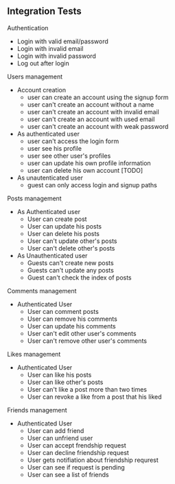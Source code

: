 ## Integration Tests

Authentication

- Login with valid email/password
- Login with invalid email
- Login with invalid password
- Log out after login

Users management

- Account creation
  - user can create an account using the signup form
  - user can't create an account without a name
  - user can't create an account with invalid email
  - user can't create an account with used email
  - user can't create an account with weak password
- As authenticated user
  - user can't access the login form
  - user see his profile
  - user see other user's profiles
  - user can update his own profile information
  - user can delete his own account [TODO]
- As unautenticated user
  - guest can only access login and signup paths

Posts management

- As Authenticated user
  - User can create post
  - User can update his posts
  - User can delete his posts
  - User can't update other's posts
  - User can't delete other's posts
- As Unauthenticated user
  - Guests can't create new posts
  - Guests can't update any posts
  - Guest can't check the index of posts

Comments management

- Authenticated User
  - User can comment posts
  - User can remove his comments
  - User can update his comments
  - User can't edit other user's comments
  - User can't remove other user's comments

Likes management

- Authenticated User
  - User can like his posts
  - User can like other's posts
  - User can't like a post more than two times
  - User can revoke a like from a post that his liked

Friends management

- Authenticated User
  - User can add friend
  - User can unfriend user
  - User can accept frendship request
  - User can decline friendship request
  - User gets notifiation about friendship requrest
  - User can see if request is pending
  - User can see a list of friends
